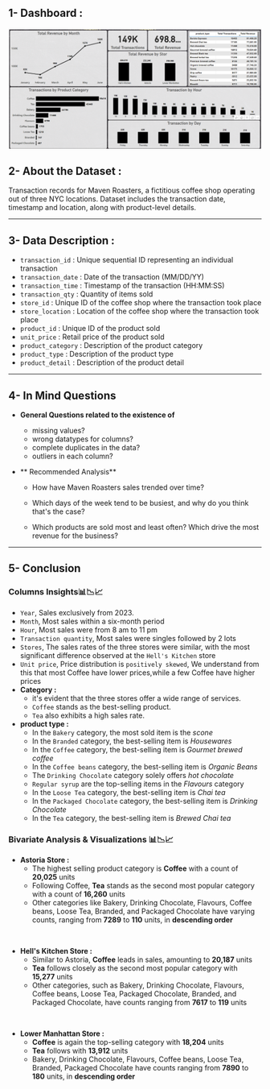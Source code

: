 ## 1- Dashboard :
  <p float="left">
  <img src='resources/image.png'/>
</p>

## 2- About the Dataset :
Transaction records for Maven Roasters, a fictitious coffee shop operating out of three NYC locations. Dataset includes the transaction date, timestamp and location, along with product-level details.
____________________________________________________________________________
## 3- Data Description :
- `transaction_id` : Unique sequential ID representing an individual transaction
- `transaction_date` : Date of the transaction (MM/DD/YY)
- `transaction_time` : Timestamp of the transaction (HH:MM:SS)
- `transaction_qty` : Quantity of items sold
- `store_id` : Unique ID of the coffee shop where the transaction took place
- `store_location` : Location of the coffee shop where the transaction took place
- `product_id` : Unique ID of the product sold
- `unit_price` : Retail price of the product sold
- `product_category` : Description of the product category
- `product_type` : Description of the product type
- `product_detail` : Description of the product detail
_________________________________________________________________________________
## 4- In Mind Questions
- **General Questions related to the existence of**
  - missing values?
  - wrong datatypes for columns?
  - complete duplicates in the data?
  - outliers in each column?
  
- ** Recommended Analysis**
    - How have Maven Roasters sales trended over time?

    - Which days of the week tend to be busiest, and why do you think that's the case?

    - Which products are sold most and least often? Which drive the most revenue for the business?
________________________________________________________________________________
## 5- Conclusion

### Columns Insights📊📉📈
- `Year`, Sales exclusively from 2023.
- `Month`, Most sales within a six-month period 
- `Hour`, Most sales were from 8 am to 11 pm
- `Transaction quantity`, Most sales were singles followed by 2 lots
- `Stores`, The sales rates of the three stores were similar, with the most significant difference observed at the `Hell's Kitchen` store
- `Unit price`, Price distribution is `positively skewed`, We understand from this that most Coffee have lower prices,while a few Coffee have higher prices
- **Category :**
     - it's evident that the three stores offer a wide range of services.
     - `Coffee` stands as the best-selling product.
     - `Tea` also exhibits a high sales rate.
- **product type :**
     - In the `Bakery` category, the most sold item is the *scone*
     - In the `Branded` category, the best-selling item is *Housewares*
     - In the `Coffee` category, the best-selling item is *Gourmet brewed coffee*
     - In the `Coffee beans` category, the best-selling item is *Organic Beans*
     - The `Drinking Chocolate` category solely offers *hot chocolate*
     - `Regular syrup` are the top-selling items in the *Flavours* category
     - In the `Loose Tea` category, the best-selling item is *Chai tea*
     - In the `Packaged Chocolate` category, the best-selling item is *Drinking Chocolate*
     - In the `Tea` category, the best-selling item is *Brewed Chai tea*
  
### Bivariate Analysis & Visualizations 📊📉📈
- **Astoria Store :** 
    - The highest selling product category is **Coffee** with a count of **20,025** units
    - Following Coffee, **Tea** stands as the second most popular category with a count of **16,260** units
    - Other categories like Bakery, Drinking Chocolate, Flavours, Coffee beans, Loose Tea, Branded, and Packaged Chocolate have        varying counts, ranging from **7289** to **110** units, in **descending order**
<p>&nbsp;</p>

- **Hell's Kitchen Store :**
    - Similar to Astoria, **Coffee** leads in sales, amounting to **20,187** units
    - **Tea** follows closely as the second most popular category with **15,277** units
    - Other categories, such as Bakery, Drinking Chocolate, Flavours, Coffee beans, Loose Tea, Packaged Chocolate, Branded, and Packaged Chocolate, have counts ranging from **7617** to **119** units  
<p>&nbsp;</p>

- **Lower Manhattan Store :**
    - **Coffee** is again the top-selling category with **18,204** units
    - **Tea** follows with **13,912** units
    - Bakery, Drinking Chocolate, Flavours, Coffee beans, Loose Tea, Branded, Packaged Chocolate have counts ranging from **7890** to **180** units, in **descending order**
